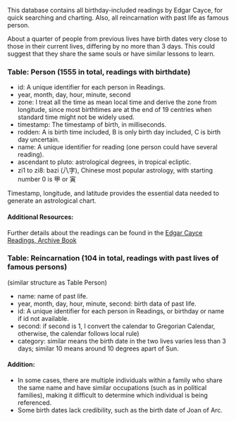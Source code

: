 This database contains all birthday-included readings by Edgar Cayce, for quick searching and charting.
Also, all reincarnation with past life as famous person. 

About a quarter of people from previous lives have birth dates very close to those in their current lives, differing by no more than 3 days. This could suggest that they share the same souls or have similar lessons to learn.

### Table: Person (1555 in total, readings with birthdate)
- id: A unique identifier for each person in Readings.
- year, month, day, hour, minute, second
- zone: I treat all the time as mean local time and derive the zone from longitude, since most birthtimes are at the end of 19 centries when standard time might not be widely used.
- timestamp: The timestamp of birth, in milliseconds.
- rodden: A is birth time included, B is only birth day included, C is birth day uncertain.
- name: A unique identifier for reading (one person could have several reading).
- ascendant to pluto: astrological degrees, in tropical ecliptic.
- zi1 to zi8: bazi (八字), Chinese most popular astrology, with starting number 0 is 甲 or 寅


Timestamp, longitude, and latitude provides the essential data needed to generate an astrological chart.

#### Additional Resources:
Further details about the readings can be found in the [Edgar Cayce Readings, Archive Book](https://archive.org/embed/edgarcaycereadin0019cayc)


### Table: Reincarnation (104 in total, readings with past lives of famous persons)
(similar structure as Table Person)

- name: name of past life.
- year, month, day, hour, minute, second: birth data of past life.
- id: A unique identifier for each person in Readings, or birthday or name if id not available.
- second: if second is 1, I convert the calendar to Gregorian Calendar, otherwise, the calendar follows local rule)
- category: similar means the birth date in the two lives varies less than 3 days; similar 10 means around 10 degrees apart of Sun.

#### Addition:
* In some cases, there are multiple individuals within a family who share the same name and have similar occupations (such as in political families), making it difficult to determine which individual is being referenced.
* Some birth dates lack credibility, such as the birth date of Joan of Arc.


